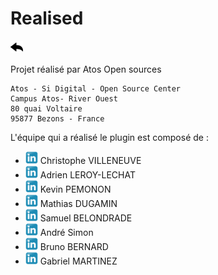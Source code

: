 # Realised
[![](../../screenshots/other/Go-back.png)](../../README-fr.md)


Projet réalisé par Atos Open sources

```
Atos - Si Digital - Open Source Center
Campus Atos- River Ouest
80 quai Voltaire
95877 Bezons - France
```
L'équipe qui a réalisé le plugin est composé de :

 -  [![](../../screenshots/other/linkedin.png)](https://www.linkedin.com/in/christophe-villeneuve-3a68743)  Christophe VILLENEUVE
 -   [![](../../screenshots/other/linkedin.png)](https://www.linkedin.com/in/adrien-leroy-lechat-391028175) Adrien LEROY-LECHAT
 - [![](../../screenshots/other/linkedin.png)](https://www.linkedin.com/in/kevin-pemonon) Kevin PEMONON 
 -  [![](../../screenshots/other/linkedin.png)](https://www.linkedin.com/in/mathias-dugamin-27ab23170)  Mathias DUGAMIN
 -  [![](../../screenshots/other/linkedin.png)](https://www.linkedin.com/in/samuelbelondrade) Samuel BELONDRADE
 -  [![](../../screenshots/other/linkedin.png)](https://www.linkedin.com/in/andre-simon-9701a7130/) André Simon
 -  [![](../../screenshots/other/linkedin.png)](https://www.linkedin.com/in/bruno-bernard-2a7543110/) Bruno BERNARD
  -  [![](../../screenshots/other/linkedin.png)](https://www.linkedin.com/in/gabriel-martinez-002025142/) Gabriel MARTINEZ
